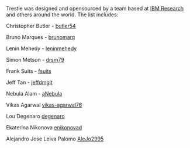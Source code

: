 Trestle was designed and opensourced by a team based at [IBM Research](https://www.research.ibm.com/) and others around the world.  The list includes:

Christopher Butler - [butler54](https://github.com/butler54)

Bruno Marques - [brunomarq](https://github.com/brunomarq)

Lenin Mehedy - [leninmehedy](https://github.com/leninmehedy)

Simon Metson - [drsm79](https://github.com/drsm79)

Frank Suits - [fsuits](https://github.com/fsuits)

Jeff Tan - [jeffdmgit](https://github.com/jeffdmgit)

Nebula Alam - [aNebula](https://github.com/aNebula)

Vikas Agarwal [vikas-agarwal76](https://github.com/vikas-agarwal76)

Lou Degenaro [degenaro](https://github.com/degenaro)

Ekaterina Nikonova [enikonovad](https://github.com/enikonovad)

Alejandro Jose Leiva Palomo [AleJo2995](https://github.com/AleJo2995)
